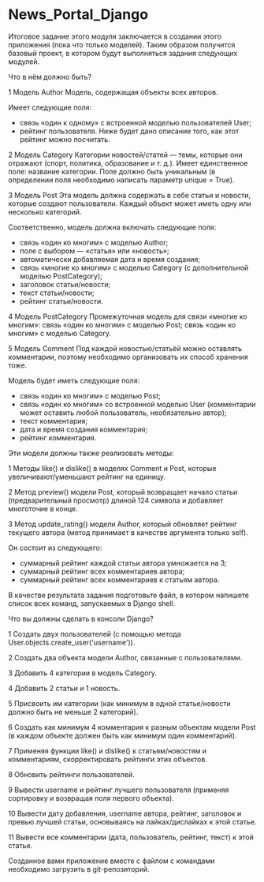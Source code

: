 # News_Portal_Django
Итоговое задание этого модуля заключается в создании этого приложения (пока что только моделей). Таким образом получится базовый проект, в котором будут выполняться задания следующих модулей.

Что в нём должно быть?

1 Модель Author
  Модель, содержащая объекты всех авторов.

  Имеет следующие поля:
  * cвязь «один к одному» с встроенной моделью пользователей User;
  * рейтинг пользователя. Ниже будет дано описание того, как этот рейтинг можно посчитать.

2 Модель Category
  Категории новостей/статей — темы, которые они отражают (спорт, политика, образование и т. д.). Имеет единственное поле: название категории. Поле должно быть уникальным (в определении поля необходимо написать параметр unique = True).

3 Модель Post
  Эта модель должна содержать в себе статьи и новости, которые создают пользователи. Каждый объект может иметь одну или несколько категорий.

  Соответственно, модель должна включать следующие поля:
  * связь «один ко многим» с моделью Author;
  * поле с выбором — «статья» или «новость»;
  * автоматически добавляемая дата и время создания;
  * связь «многие ко многим» с моделью Category (с дополнительной моделью PostCategory);
  * заголовок статьи/новости;
  * текст статьи/новости;
  * рейтинг статьи/новости.

4 Модель PostCategory
  Промежуточная модель для связи «многие ко многим»:
  связь «один ко многим» с моделью Post;
  связь «один ко многим» с моделью Category.

5 Модель Comment
  Под каждой новостью/статьёй можно оставлять комментарии, поэтому необходимо организовать их способ хранения тоже.

  Модель будет иметь следующие поля:
  * связь «один ко многим» с моделью Post;
  * связь «один ко многим» со встроенной моделью User (комментарии может оставить любой пользователь, необязательно автор);
  * текст комментария;
  * дата и время создания комментария;
  * рейтинг комментария.

  Эти модели должны также реализовать методы:

1 Методы like() и dislike() в моделях Comment и Post, которые увеличивают/уменьшают рейтинг на единицу.

2 Метод preview() модели Post, который возвращает начало статьи (предварительный просмотр) длиной 124 символа и добавляет многоточие в конце.

3 Метод update_rating() модели Author, который обновляет рейтинг текущего автора (метод принимает в качестве аргумента только self).

  Он состоит из следующего:
  * суммарный рейтинг каждой статьи автора умножается на 3;
  * суммарный рейтинг всех комментариев автора;
  * суммарный рейтинг всех комментариев к статьям автора.

В качестве результата задания подготовьте файл, в котором напишете список всех команд, запускаемых в Django shell.

  Что вы должны сделать в консоли Django?

  1 Создать двух пользователей (с помощью метода User.objects.create_user('username')).

  2 Создать два объекта модели Author, связанные с пользователями.

  3 Добавить 4 категории в модель Category.

  4 Добавить 2 статьи и 1 новость.

  5 Присвоить им категории (как минимум в одной статье/новости должно быть не меньше 2 категорий).

  6 Создать как минимум 4 комментария к разным объектам модели Post (в каждом объекте должен быть как минимум один комментарий).

  7 Применяя функции like() и dislike() к статьям/новостям и комментариям, скорректировать рейтинги этих объектов.

  8 Обновить рейтинги пользователей.

  9 Вывести username и рейтинг лучшего пользователя (применяя сортировку и возвращая поля первого объекта).

  10 Вывести дату добавления, username автора, рейтинг, заголовок и превью лучшей статьи, основываясь на лайках/дислайках к этой статье.

  11 Вывести все комментарии (дата, пользователь, рейтинг, текст) к этой статье.

Созданное вами приложение вместе с файлом с командами необходимо загрузить в git-репозиторий.
